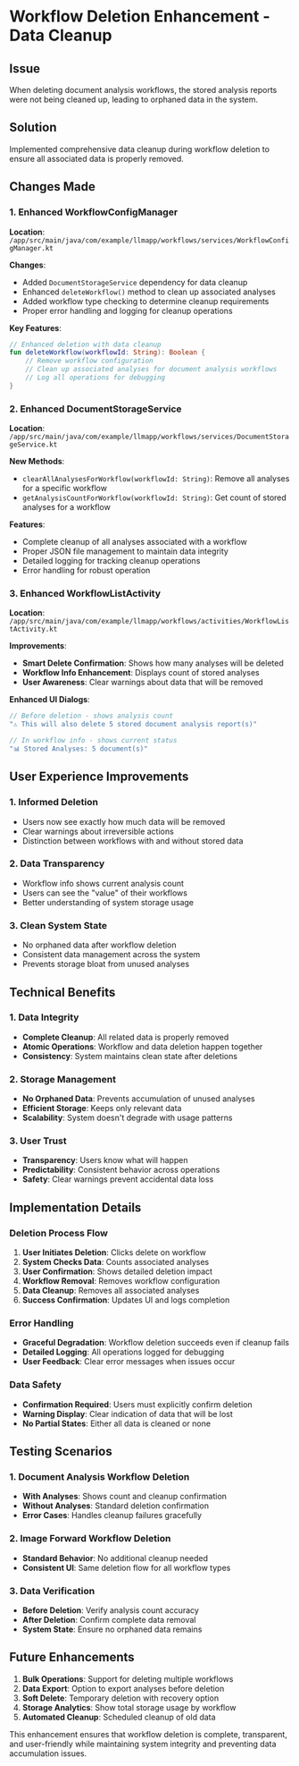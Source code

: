 # Workflow Deletion Enhancement - Data Cleanup

## Issue
When deleting document analysis workflows, the stored analysis reports were not being cleaned up, leading to orphaned data in the system.

## Solution
Implemented comprehensive data cleanup during workflow deletion to ensure all associated data is properly removed.

## Changes Made

### 1. Enhanced WorkflowConfigManager
**Location**: `/app/src/main/java/com/example/llmapp/workflows/services/WorkflowConfigManager.kt`

**Changes**:
- Added `DocumentStorageService` dependency for data cleanup
- Enhanced `deleteWorkflow()` method to clean up associated analyses
- Added workflow type checking to determine cleanup requirements
- Proper error handling and logging for cleanup operations

**Key Features**:
```kotlin
// Enhanced deletion with data cleanup
fun deleteWorkflow(workflowId: String): Boolean {
    // Remove workflow configuration
    // Clean up associated analyses for document analysis workflows
    // Log all operations for debugging
}
```

### 2. Enhanced DocumentStorageService
**Location**: `/app/src/main/java/com/example/llmapp/workflows/services/DocumentStorageService.kt`

**New Methods**:
- `clearAllAnalysesForWorkflow(workflowId: String)`: Remove all analyses for a specific workflow
- `getAnalysisCountForWorkflow(workflowId: String)`: Get count of stored analyses for a workflow

**Features**:
- Complete cleanup of all analyses associated with a workflow
- Proper JSON file management to maintain data integrity
- Detailed logging for tracking cleanup operations
- Error handling for robust operation

### 3. Enhanced WorkflowListActivity
**Location**: `/app/src/main/java/com/example/llmapp/workflows/activities/WorkflowListActivity.kt`

**Improvements**:
- **Smart Delete Confirmation**: Shows how many analyses will be deleted
- **Workflow Info Enhancement**: Displays count of stored analyses
- **User Awareness**: Clear warnings about data that will be removed

**Enhanced UI Dialogs**:
```kotlin
// Before deletion - shows analysis count
"⚠️ This will also delete 5 stored document analysis report(s)"

// In workflow info - shows current status
"📊 Stored Analyses: 5 document(s)"
```

## User Experience Improvements

### 1. Informed Deletion
- Users now see exactly how much data will be removed
- Clear warnings about irreversible actions
- Distinction between workflows with and without stored data

### 2. Data Transparency
- Workflow info shows current analysis count
- Users can see the "value" of their workflows
- Better understanding of system storage usage

### 3. Clean System State
- No orphaned data after workflow deletion
- Consistent data management across the system
- Prevents storage bloat from unused analyses

## Technical Benefits

### 1. Data Integrity
- **Complete Cleanup**: All related data is properly removed
- **Atomic Operations**: Workflow and data deletion happen together
- **Consistency**: System maintains clean state after deletions

### 2. Storage Management
- **No Orphaned Data**: Prevents accumulation of unused analyses
- **Efficient Storage**: Keeps only relevant data
- **Scalability**: System doesn't degrade with usage patterns

### 3. User Trust
- **Transparency**: Users know what will happen
- **Predictability**: Consistent behavior across operations
- **Safety**: Clear warnings prevent accidental data loss

## Implementation Details

### Deletion Process Flow
1. **User Initiates Deletion**: Clicks delete on workflow
2. **System Checks Data**: Counts associated analyses
3. **User Confirmation**: Shows detailed deletion impact
4. **Workflow Removal**: Removes workflow configuration
5. **Data Cleanup**: Removes all associated analyses
6. **Success Confirmation**: Updates UI and logs completion

### Error Handling
- **Graceful Degradation**: Workflow deletion succeeds even if cleanup fails
- **Detailed Logging**: All operations logged for debugging
- **User Feedback**: Clear error messages when issues occur

### Data Safety
- **Confirmation Required**: Users must explicitly confirm deletion
- **Warning Display**: Clear indication of data that will be lost
- **No Partial States**: Either all data is cleaned or none

## Testing Scenarios

### 1. Document Analysis Workflow Deletion
- **With Analyses**: Shows count and cleanup confirmation
- **Without Analyses**: Standard deletion confirmation
- **Error Cases**: Handles cleanup failures gracefully

### 2. Image Forward Workflow Deletion
- **Standard Behavior**: No additional cleanup needed
- **Consistent UI**: Same deletion flow for all workflow types

### 3. Data Verification
- **Before Deletion**: Verify analysis count accuracy
- **After Deletion**: Confirm complete data removal
- **System State**: Ensure no orphaned data remains

## Future Enhancements

1. **Bulk Operations**: Support for deleting multiple workflows
2. **Data Export**: Option to export analyses before deletion
3. **Soft Delete**: Temporary deletion with recovery option
4. **Storage Analytics**: Show total storage usage by workflow
5. **Automated Cleanup**: Scheduled cleanup of old data

This enhancement ensures that workflow deletion is complete, transparent, and user-friendly while maintaining system integrity and preventing data accumulation issues.
